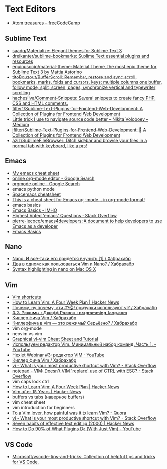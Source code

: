 # Text Editors
- [Atom treasures – freeCodeCamp](https://medium.freecodecamp.org/atom-treasures-82a64ac391c)

## Sublime Text
- [saadq/Materialize: Elegant themes for Sublime Text 3](https://github.com/saadq/Materialize)
- [dreikanter/sublime-bookmarks: Sublime Text essential plugins and resources](https://github.com/dreikanter/sublime-bookmarks)
- [equinusocio/material-theme: Material Theme, the most epic theme for Sublime Text 3 by Mattia Astorino](https://github.com/equinusocio/material-theme)
- [titoBouzout/BufferScroll: Remember, restore and sync scroll, bookmarks, marks, folds and cursors. keys: multiple columns one buffer, follow mode, split, screen, pages, synchronize vertical and typewriter scrolling](https://github.com/titoBouzout/BufferScroll)
- [hachesilva/Comment-Snippets: Several snippets to create fancy PHP, CSS and HTML comments.](https://github.com/hachesilva/Comment-Snippets)
- [filter1/Sublime-Text-Plugins-for-Frontend-Web-Development: A Collection of Plugins for Frontend Web Development](https://github.com/filter1/Sublime-Text-Plugins-for-Frontend-Web-Development)
- [Little trick I use to navigate source code better – Nikita Voloboev – Medium](https://medium.com/@NikitaVoloboev/little-trick-i-use-to-navigate-source-code-better-bc958ccd821)
- [jfilter/Sublime-Text-Plugins-for-Frontend-Web-Development: 📝 A Collection of Plugins for Frontend Web Development](https://github.com/jfilter/Sublime-Text-Plugins-for-Frontend-Web-Development#administrative)
- [aziz/SublimeFileBrowser: Ditch sidebar and browse your files in a normal tab with keyboard, like a pro!](https://github.com/aziz/SublimeFileBrowser)

## Emacs
- [My emacs cheat sheet](https://gist.github.com/dherman/3238368)
- [online org-mode editor - Google Search](https://www.google.com/search?q=online+org-mode+editor)
- [orgmode online - Google Search](https://www.google.com/search?q=orgmode+online)
- emacs python mode
- [Spacemacs cheatsheet](https://gist.github.com/526avijitgupta/fd058b3f61a5d23df667)
- [This is a cheat sheet for Emacs org-mode... in org-mode format!](https://gist.github.com/drj42/1755992)
- emacs basics
- [Emacs Basics - IMHO](https://blog.interlinked.org/tutorials/emacs.html)
- [Highest Voted 'emacs' Questions - Stack Overflow](https://stackoverflow.com/questions/tagged/emacs)
- [pierre-lecocq/emacs4developers: A document to help developers to use Emacs as a developer](https://github.com/pierre-lecocq/emacs4developers)
- [Emacs Basics](http://mally.stanford.edu/~sr/computing/emacs.html)

## Nano
- [Nano: И всё-таки его придётся выучить [1] / Хабрахабр](https://habrahabr.ru/post/106471/)
- [Два в одном: как пользоваться Vim и Nano? / Хабрахабр](https://habrahabr.ru/post/331600/)
- [Syntax highlighting in nano on Mac OS X](https://gist.github.com/BlakeGardner/5587269)

## Vim
- [Vim shortcuts](https://gist.github.com/awidegreen/3854277)
- [How to Learn Vim: A Four Week Plan | Hacker News](https://news.ycombinator.com/item?id=15414544)
- [Почему, ну почему, эти #?@! придурки используют vi? / Хабрахабр](https://habrahabr.ru/post/307084/#comment_9732826) 
- [3.2. Режимы : Джефф Раскин : programming-lang.com](http://programming-lang.com/ru/comp_programming/raskin/0/j38.html)
- [Киллер фича Vim / Хабрахабр](https://habrahabr.ru/post/339908/)
- [Киллерфича в vim — это режимы? Серьёзно? / Хабрахабр](https://habrahabr.ru/post/340376/)
- vim org-mode
- neovim vs vim
- [Graphical vi-vim Cheat Sheet and Tutorial](http://www.viemu.com/a_vi_vim_graphical_cheat_sheet_tutorial.html)
- [Используем редактор Vim. Минимальный набор команд. Часть 1. - YouTube](https://www.youtube.com/watch?v=pWuRYwlbNaI)
- [Hexlet Webinar #3: редактор VIM - YouTube](https://www.youtube.com/watch?v=79OWQ1qJwto)
- [Киллер фича Vim / Хабрахабр](https://habrahabr.ru/post/339908/#comment_10468798)
- [vi - What is your most productive shortcut with Vim? - Stack Overflow](https://stackoverflow.com/questions/1218390/what-is-your-most-productive-shortcut-with-vim/1220118#1220118)
- [notepad - VIM: Doesn't VIM 'replace' use of CTRL with ESC? - Stack Overflow](https://stackoverflow.com/questions/8017899/vim-doesnt-vim-replace-use-of-ctrl-with-esc?noredirect=1&lq=1)
- vim caps lock ctrl
- [How to Learn Vim: A Four Week Plan | Hacker News](https://news.ycombinator.com/item?id=15414544&utm_term=comment)
- [Vim after 15 Years | Hacker News](https://news.ycombinator.com/item?id=15491553)
- buffers vs tabs (наверное buffers)
- vim cheat sheet
- vim introduction for beginners
- [To a Vim lover, how painful was it to learn Vim? - Quora](https://www.quora.com/To-a-Vim-lover-how-painful-was-it-to-learn-Vim)
- [vi - What is your most productive shortcut with Vim? - Stack Overflow](https://stackoverflow.com/questions/1218390/what-is-your-most-productive-shortcut-with-vim)
- [Seven habits of effective text editing (2000) | Hacker News](https://news.ycombinator.com/item?id=15532457)
- [How to Do 90% of What Plugins Do (With Just Vim) - YouTube](https://www.youtube.com/watch?v=XA2WjJbmmoM)

## VS Code
- [Microsoft/vscode-tips-and-tricks: Collection of helpful tips and tricks for VS Code.](https://github.com/Microsoft/vscode-tips-and-tricks)
